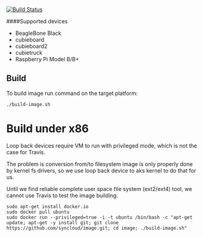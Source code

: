 [![Build Status](http://build.syncloud.org:8111/app/rest/builds/buildType:%28id:Image_DebianX64_Test%29/statusIcon)](http://build.syncloud.org:8111/viewType.html?buildTypeId=Image_DebianX64_Test)

####Supported devices
- BeagleBone Black
- cubieboard
- cubieboard2
- cubietruck
- Raspberry Pi Model B/B+

## Build
To build image run command on the target platform:
````
./build-image.sh
````

# Build under x86

Loop back devices require VM to run with privileged mode, which is not the case for Travis.

The problem is conversion from/to filesystem image is only properly done by kernel fs drivers, 
so we use loop back device to aks kernel to do that for us.

Until we find reliable complete user space file system (ext2/ext4) tool, we cannot use Travis to test the image building.

````
sudo apt-get install docker.io
sudo docker pull ubuntu
sudo docker run --privileged=true -i -t ubuntu /bin/bash -c "apt-get update; apt-get -y install git; git clone https://github.com/syncloud/image.git; cd image; ./build-image.sh"
````